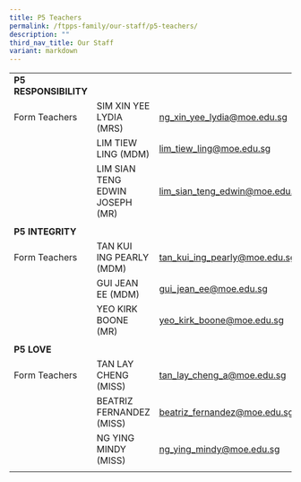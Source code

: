 ```yaml
---
title: P5 Teachers
permalink: /ftpps-family/our-staff/p5-teachers/
description: ""
third_nav_title: Our Staff
variant: markdown
---
```

|  |  |  |
|---|---|---|
|  **P5 RESPONSIBILITY** |  |  |
|  Form Teachers | SIM XIN YEE LYDIA (MRS)  |  [ng_xin_yee_lydia@moe.edu.sg](mailto:ng_xin_yee_lydia@moe.edu.sg) |
|   | LIM TIEW LING (MDM) |  [lim_tiew_ling@moe.edu.sg](mailto:lim_tiew_ling@moe.edu.sg) |
|   | LIM SIAN TENG EDWIN JOSEPH (MR) |  [lim_sian_teng_edwin@moe.edu.sg](mailto:lim_sian_teng_edwin@moe.edu.sg) |
|   |   |   |
|  **P5 INTEGRITY** |  |  |
|  Form Teachers |  TAN KUI ING PEARLY (MDM) |  [tan_kui_ing_pearly@moe.edu.sg](mailto:tan_kui_ing_pearly@moe.edu.sg) |
|   |  GUI JEAN EE (MDM)  |  [gui_jean_ee@moe.edu.sg](mailto:gui_jean_ee@moe.edu.sg) |
|   | YEO KIRK BOONE (MR) |  [yeo_kirk_boone@moe.edu.sg](mailto:yeo_kirk_boone@moe.edu.sg) |
|   |   |   |
|  **P5 LOVE** |  |  |
|  Form Teachers |  TAN LAY CHENG (MISS) |  [tan_lay_cheng_a@moe.edu.sg](mailto:tan_lay_cheng_a@moe.edu.sg) |
|   |  BEATRIZ FERNANDEZ (MISS) |  [beatriz_fernandez@moe.edu.sg](mailto:beatriz_fernandez@moe.edu.sg) |
|   |  NG YING MINDY (MISS) |  [ng_ying_mindy@moe.edu.sg](mailto:ng_ying_mindy@moe.edu.sg) |
|   |   |   |